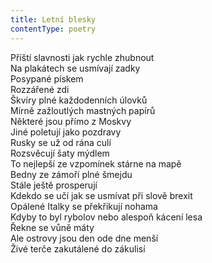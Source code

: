 ```yaml
---
title: Letní blesky
contentType: poetry
---
```


<section>

Příští slavnosti jak rychle zhubnout  
Na plakátech se usmívají zadky  
Posypané pískem  
Rozzářené zdi  
Škvíry plné každodenních úlovků  
Mírně zažloutlých mastných papírů  
Některé jsou přímo z Moskvy  
Jiné poletují jako pozdravy  
Rusky se už od rána culí  
Rozsvěcují šaty mýdlem  
To nejlepší ze vzpomínek stárne na mapě  
Bedny ze zámoří plné šmejdu  
Stále ještě prosperují  
Kdekdo se učí jak se usmívat při slově brexit  
Opálené Italky se překřikují nohama  
Kdyby to byl rybolov nebo alespoň kácení lesa  
Řekne se vůně máty  
Ale ostrovy jsou den ode dne menší  
Živé terče zakutálené do zákulisí

</section>
